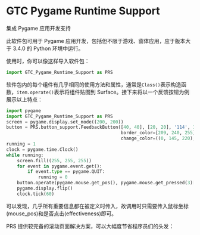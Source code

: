 # GTC Pygame Runtime Support
集成 Pygame 应用开发支持

此软件包可用于 Pygame 应用开发，包括但不限于游戏、窗体应用，应于版本大于 3.4.0 的 Python 环境中运行。

使用时，你可以像这样导入软件包：

```python
import GTC_Pygame_Runtime_Support as PRS
```

软件包内的每个组件有几乎相同的使用方法和属性，通常是`Class()`表示构造函数，`item.operate()`表示将组件贴图到 Surface。接下来将以一个反馈按钮为例展示以上特点：

```python
import pygame
import GTC_Pygame_Runtime_Support as PRS
screen = pygame.display.set_mode((200, 200))
button = PRS.button_support.FeedbackButton([40, 40], [20, 20], '114', 15, screen, bg_color=[0, 145, 220],
                                           border_color=[209, 240, 255], text_color=[255, 255, 255],
                                           change_color=((0, 145, 220), (0, 225, 0)))
running = 1
clock = pygame.time.Clock()
while running:
    screen.fill((255, 255, 255))
    for event in pygame.event.get():
        if event.type == pygame.QUIT:
            running = 0
    button.operate(pygame.mouse.get_pos(), pygame.mouse.get_pressed(3)[0])
    pygame.display.flip()
    clock.tick(60)

```
可以发现，几乎所有重要信息都在被定义时传入，故调用时只需要传入鼠标坐标(mouse_pos)和是否点击(effectiveness)即可。

PRS 提供较完备的滚动页面解决方案，可以大幅度节省程序员们的头发：

```python
```
